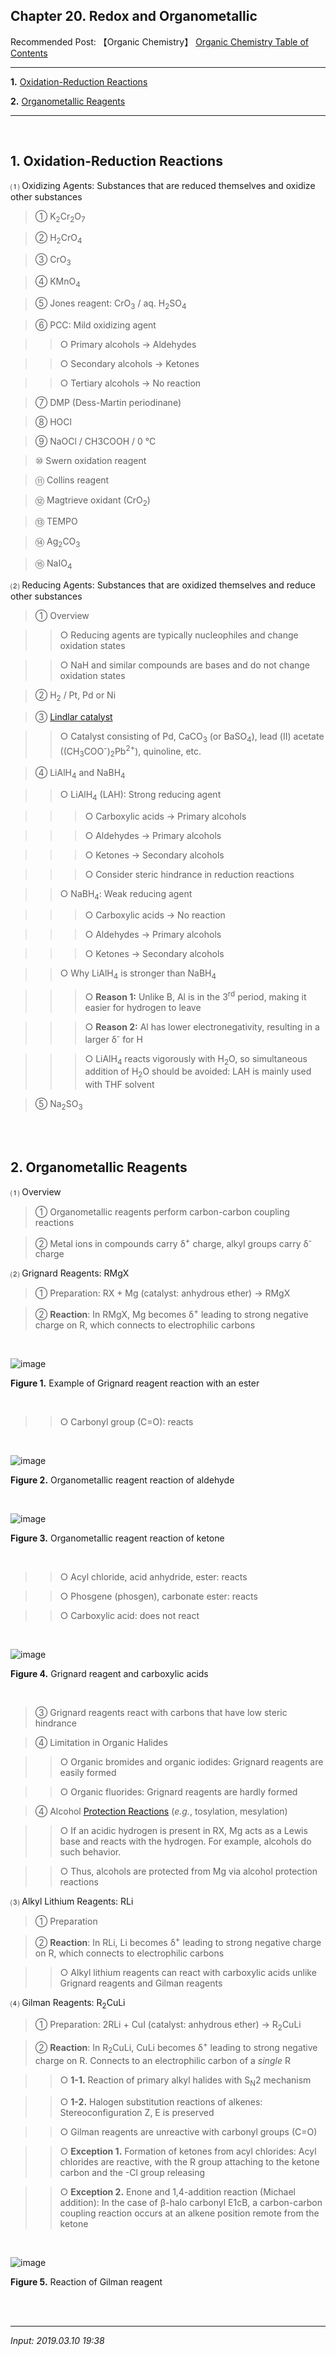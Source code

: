 ## **Chapter 20. Redox and Organometallic**

Recommended Post: 【Organic Chemistry】 [Organic Chemistry Table of Contents](https://jb243.github.io/pages/1483)

---

**1.** [Oxidation-Reduction Reactions](#1-oxidation-reduction-reactions)

**2.** [Organometallic Reagents](#2-organometallic-reagents)

---

<br>

## 1\. Oxidation-Reduction Reactions

 ⑴ Oxidizing Agents: Substances that are reduced themselves and oxidize other substances

> ① K<sub>2</sub>Cr<sub>2</sub>O<sub>7</sub>

> ② H<sub>2</sub>CrO<sub>4</sub>

> ③ CrO<sub>3</sub>

> ④ KMnO<sub>4</sub>

> ⑤ Jones reagent: CrO<sub>3</sub> / aq. H<sub>2</sub>SO<sub>4</sub>

> ⑥ PCC: Mild oxidizing agent

>> ○ Primary alcohols → Aldehydes

>> ○ Secondary alcohols → Ketones

>> ○ Tertiary alcohols → No reaction

> ⑦ DMP (Dess-Martin periodinane)

> ⑧ HOCl

> ⑨ NaOCl / CH3COOH / 0 ℃

> ⑩ Swern oxidation reagent

> ⑪ Collins reagent

> ⑫ Magtrieve oxidant (CrO<sub>2</sub>)

> ⑬ TEMPO

> ⑭ Ag<sub>2</sub>CO<sub>3</sub>

> ⑮ NaIO<sub>4</sub>

⑵ Reducing Agents: Substances that are oxidized themselves and reduce other substances

> ① Overview

>> ○ Reducing agents are typically nucleophiles and change oxidation states

>> ○ NaH and similar compounds are bases and do not change oxidation states

> ② H<sub>2</sub> / Pt, Pd or Ni

> ③ [Lindlar catalyst](https://jb243.github.io/pages/1363#:~:text=syn%20%EC%B2%A8%EA%B0%80%20%EB%B0%98%EC%9D%91%20%3A-,Lindlar,-%EC%B4%89%EB%A7%A4%20\(P%2D2)

>> ○ Catalyst consisting of Pd, CaCO<sub>3</sub> (or BaSO<sub>4</sub>), lead (Ⅱ) acetate ((CH<sub>3</sub>COO<sup>-</sup>)<sub>2</sub>Pb<sup>2+</sup>), quinoline, etc.

> ④ LiAlH<sub>4</sub> and NaBH<sub>4</sub>

>> ○ LiAlH<sub>4</sub> (LAH): Strong reducing agent

>>> ○ Carboxylic acids → Primary alcohols

>>> ○ Aldehydes → Primary alcohols

>>> ○ Ketones → Secondary alcohols

>>> ○ Consider steric hindrance in reduction reactions

>> ○ NaBH<sub>4</sub>: Weak reducing agent

>>> ○ Carboxylic acids → No reaction

>>> ○ Aldehydes → Primary alcohols

>>> ○ Ketones → Secondary alcohols

>> ○ Why LiAlH<sub>4</sub> is stronger than NaBH<sub>4</sub>

>>> ○ **Reason 1:** Unlike B, Al is in the 3<sup>rd</sup> period, making it easier for hydrogen to leave

>>> ○ **Reason 2:** Al has lower electronegativity, resulting in a larger δ<sup>-</sup> for H

>>> ○ LiAlH<sub>4</sub> reacts vigorously with H<sub>2</sub>O, so simultaneous addition of H<sub>2</sub>O should be avoided: LAH is mainly used with THF solvent

> ⑤ Na<sub>2</sub>SO<sub>3</sub>

<br>

<br>

## **2\. Organometallic Reagents**

⑴ Overview

> ① Organometallic reagents perform carbon-carbon coupling reactions

> ② Metal ions in compounds carry δ<sup>+</sup> charge, alkyl groups carry δ<sup>-</sup> charge

⑵ Grignard Reagents: RMgX

> ① Preparation: RX + Mg (catalyst: anhydrous ether) → RMgX

> ② **Reaction**: In RMgX, Mg becomes δ<sup>+</sup> leading to strong negative charge on R, which connects to electrophilic carbons

<br>

![image](https://github.com/JB243/jb243.github.io/assets/55747737/8b3b20a0-eb82-4aed-8abb-b8aa8371ec98)

**Figure 1.** Example of Grignard reagent reaction with an ester

<br>

>> ○ Carbonyl group (C=O): reacts

<br>

![image](https://github.com/JB243/jb243.github.io/assets/55747737/440dcd98-d21e-4f4c-af8b-af062880db44)

**Figure 2.** Organometallic reagent reaction of aldehyde

<br>

![image](https://github.com/JB243/jb243.github.io/assets/55747737/9d4bbdbe-7ab2-401d-9bdc-9c98cf516292)

**Figure 3.** Organometallic reagent reaction of ketone

<br>

>> ○ Acyl chloride, acid anhydride, ester: reacts

>> ○ Phosgene (phosgen), carbonate ester: reacts

>> ○ Carboxylic acid: does not react

<br>

![image](https://github.com/JB243/jb243.github.io/assets/55747737/85aa061d-559c-4385-ae3c-2442e4f094f5)

**Figure 4.** Grignard reagent and carboxylic acids

<br>

> ③ Grignard reagents react with carbons that have low steric hindrance

> ④ Limitation in Organic Halides

>> ○ Organic bromides and organic iodides: Grignard reagents are easily formed

>> ○ Organic fluorides: Grignard reagents are hardly formed

> ④ Alcohol [Protection Reactions](https://jb243.github.io/pages/1372) (_e.g._, tosylation, mesylation)

>> ○ If an acidic hydrogen is present in RX, Mg acts as a Lewis base and reacts with the hydrogen. For example, alcohols do such behavior.

>> ○ Thus, alcohols are protected from Mg via alcohol protection reactions

⑶ Alkyl Lithium Reagents: RLi

> ① Preparation

> ② **Reaction**: In RLi, Li becomes δ<sup>+</sup> leading to strong negative charge on R, which connects to electrophilic carbons

>> ○ Alkyl lithium reagents can react with carboxylic acids unlike Grignard reagents and Gilman reagents

⑷ Gilman Reagents: R<sub>2</sub>CuLi

> ① Preparation: 2RLi + CuI (catalyst: anhydrous ether) → R<sub>2</sub>CuLi

> ② **Reaction**: In R<sub>2</sub>CuLi, CuLi becomes δ<sup>+</sup> leading to strong negative charge on R. Connects to an electrophilic carbon of a _single_ R

>> ○ **1-1.** Reaction of primary alkyl halides with S<sub>N</sub>2 mechanism

>> ○ **1-2.** Halogen substitution reactions of alkenes: Stereoconfiguration Z, E is preserved

>> ○ Gilman reagents are unreactive with carbonyl groups (C=O)

>> ○ **Exception 1.** Formation of ketones from acyl chlorides: Acyl chlorides are reactive, with the R group attaching to the ketone carbon and the -Cl group releasing

>> ○ **Exception 2.** Enone and 1,4-addition reaction (Michael addition): In the case of β-halo carbonyl E1cB, a carbon-carbon coupling reaction occurs at an alkene position remote from the ketone

<br>

![image](https://github.com/JB243/jb243.github.io/assets/55747737/92cdb3d4-2432-4924-8b9f-5f9f5b32a328)

 **Figure 5.** Reaction of Gilman reagent 

<br>

<br>

---

_Input: 2019.03.10 19:38_
